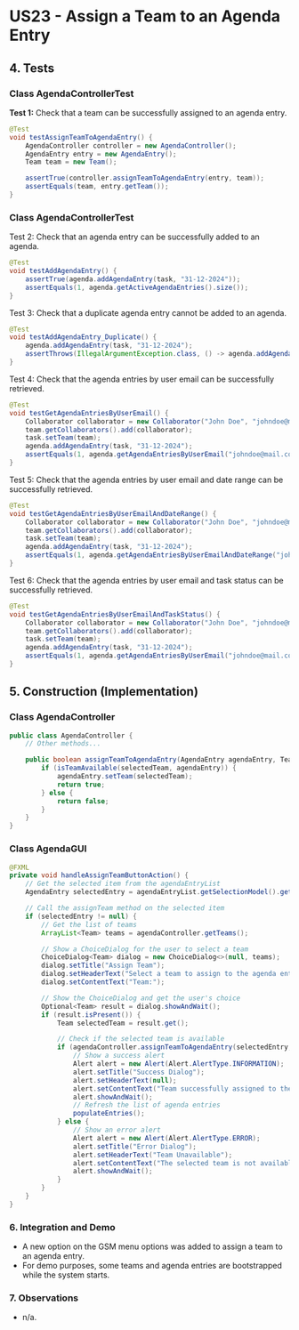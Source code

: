 # US23 - Assign a Team to an Agenda Entry

## 4. Tests

### Class AgendaControllerTest

**Test 1:** Check that a team can be successfully assigned to an agenda entry.

```java
@Test
void testAssignTeamToAgendaEntry() {
    AgendaController controller = new AgendaController();
    AgendaEntry entry = new AgendaEntry();
    Team team = new Team();

    assertTrue(controller.assignTeamToAgendaEntry(entry, team));
    assertEquals(team, entry.getTeam());
}

```
### Class AgendaControllerTest
Test 2: Check that an agenda entry can be successfully added to an agenda.

```java
@Test
void testAddAgendaEntry() {
    assertTrue(agenda.addAgendaEntry(task, "31-12-2024"));
    assertEquals(1, agenda.getActiveAgendaEntries().size());
}
```
Test 3: Check that a duplicate agenda entry cannot be added to an agenda.

```java
@Test
void testAddAgendaEntry_Duplicate() {
    agenda.addAgendaEntry(task, "31-12-2024");
    assertThrows(IllegalArgumentException.class, () -> agenda.addAgendaEntry(task, "31-12-2024"));
}
```

Test 4: Check that the agenda entries by user email can be successfully retrieved.

```java
@Test
void testGetAgendaEntriesByUserEmail() {
    Collaborator collaborator = new Collaborator("John Doe", "johndoe@mail.com");
    team.getCollaborators().add(collaborator);
    task.setTeam(team);
    agenda.addAgendaEntry(task, "31-12-2024");
    assertEquals(1, agenda.getAgendaEntriesByUserEmail("johndoe@mail.com").size());
}
```


Test 5: Check that the agenda entries by user email and date range can be successfully retrieved.

```java
@Test
void testGetAgendaEntriesByUserEmailAndDateRange() {
    Collaborator collaborator = new Collaborator("John Doe", "johndoe@mail.com");
    team.getCollaborators().add(collaborator);
    task.setTeam(team);
    agenda.addAgendaEntry(task, "31-12-2024");
    assertEquals(1, agenda.getAgendaEntriesByUserEmailAndDateRange("johndoe@mail.com", TaskStatus.PENDING, "01-01-2024", "31-12-2025").size());
}
```

Test 6: Check that the agenda entries by user email and task status can be successfully retrieved.

```java
@Test
void testGetAgendaEntriesByUserEmailAndTaskStatus() {
    Collaborator collaborator = new Collaborator("John Doe", "johndoe@mail.com");
    team.getCollaborators().add(collaborator);
    task.setTeam(team);
    agenda.addAgendaEntry(task, "31-12-2024");
    assertEquals(1, agenda.getAgendaEntriesByUserEmail("johndoe@mail.com", TaskStatus.PENDING).size());
}
```    

## 5. Construction (Implementation)

### Class AgendaController

```java
public class AgendaController {
    // Other methods...

    public boolean assignTeamToAgendaEntry(AgendaEntry agendaEntry, Team selectedTeam) {
        if (isTeamAvailable(selectedTeam, agendaEntry)) {
            agendaEntry.setTeam(selectedTeam);
            return true;
        } else {
            return false;
        }
    }
}
```

### Class AgendaGUI

```java
@FXML
private void handleAssignTeamButtonAction() {
    // Get the selected item from the agendaEntryList
    AgendaEntry selectedEntry = agendaEntryList.getSelectionModel().getSelectedItem();

    // Call the assignTeam method on the selected item
    if (selectedEntry != null) {
        // Get the list of teams
        ArrayList<Team> teams = agendaController.getTeams();

        // Show a ChoiceDialog for the user to select a team
        ChoiceDialog<Team> dialog = new ChoiceDialog<>(null, teams);
        dialog.setTitle("Assign Team");
        dialog.setHeaderText("Select a team to assign to the agenda entry:");
        dialog.setContentText("Team:");

        // Show the ChoiceDialog and get the user's choice
        Optional<Team> result = dialog.showAndWait();
        if (result.isPresent()) {
            Team selectedTeam = result.get();

            // Check if the selected team is available
            if (agendaController.assignTeamToAgendaEntry(selectedEntry, selectedTeam)) {
                // Show a success alert
                Alert alert = new Alert(Alert.AlertType.INFORMATION);
                alert.setTitle("Success Dialog");
                alert.setHeaderText(null);
                alert.setContentText("Team successfully assigned to the agenda entry.");
                alert.showAndWait();
                // Refresh the list of agenda entries
                populateEntries();
            } else {
                // Show an error alert
                Alert alert = new Alert(Alert.AlertType.ERROR);
                alert.setTitle("Error Dialog");
                alert.setHeaderText("Team Unavailable");
                alert.setContentText("The selected team is not available for the duration of the task.");
                alert.showAndWait();
            }
        }
    }
}
```

### 6. Integration and Demo
 - A new option on the GSM menu options was added to assign a team to an agenda entry.
 - For demo purposes, some teams and agenda entries are bootstrapped while the system starts.

### 7. Observations
 - n/a.